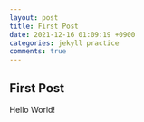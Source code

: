 ```yaml
---
layout: post
title: First Post
date: 2021-12-16 01:09:19 +0900
categories: jekyll practice
comments: true
---
```


## First Post
Hello World!